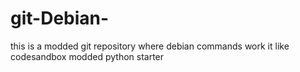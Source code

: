 # git-Debian-
this is a modded git repository where debian commands work
it like codesandbox modded python starter 
